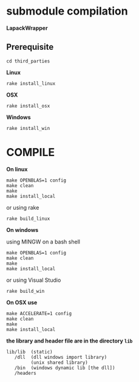 submodule compilation
=====================

**LapackWrapper**

Prerequisite
------------

~~~~
cd third_parties
~~~~

**Linux**

~~~~
rake install_linux
~~~~

**OSX**

~~~
rake install_osx
~~~

**Windows**

~~~~
rake install_win
~~~~

COMPILE
=======

**On linux**

~~~~
make OPENBLAS=1 config
make clean
make
make install_local
~~~~

or using rake

~~~~
rake build_linux
~~~~

**On windows**

using MINGW on a bash shell

~~~~
make OPENBLAS=1 config
make clean
make
make install_local
~~~~

or using Visual Studio

~~~~
rake build_win
~~~~

**On OSX use**

~~~~
make ACCELERATE=1 config
make clean
make
make install_local
~~~~

**the library and header file are in the directory `lib`**

~~~~
lib/lib  (static)
   /dll  (dll windows import library)
         (unix shared library)
   /bin  (windows dynamic lib [the dll])
   /headers
~~~~
